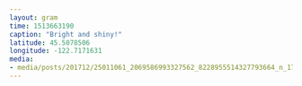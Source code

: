 ```yaml
---
layout: gram
time: 1513663190
caption: "Bright and shiny!"
latitude: 45.5078506
longitude: -122.7171631
media:
- media/posts/201712/25011061_2069586993327562_8228955514327793664_n_17910608377065100.jpg
---
```

